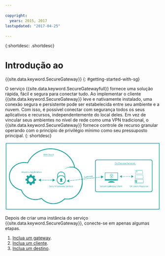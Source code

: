 ```yaml
---

copyright:
  years: 2015, 2017
lastupdated: "2017-04-25"

---
```

{:shortdesc: .shortdesc}

# Introdução ao
{{site.data.keyword.SecureGateway}}
{: #getting-started-with-sg}

O serviço {{site.data.keyword.SecureGatewayfull}} fornece uma solução rápida, fácil e segura para conectar tudo.  Ao implementar o cliente {{site.data.keyword.SecureGateway}} leve e nativamente instalado, uma conexão segura e persistente pode ser estabelecida entre seu ambiente e a nuvem.  Com isso, é possível conectar com segurança todos os seus aplicativos e recursos, independentemente do local deles.  Em vez de vincular seus ambientes no nível de rede como uma VPN tradicional, o {{site.data.keyword.SecureGateway}} fornece controle de recurso granular operando com o princípio de privilégio mínimo como seu pressuposto principal.
{: shortdesc}

![Arquitetura do {{site.data.keyword.SecureGateway}}](./images/diagramSGW.png?raw=true "Arquitetura do {{site.data.keyword.SecureGateway}}")

Depois de criar uma instância do serviço {{site.data.keyword.SecureGateway}}, conecte-se em apenas algumas etapas.

1. [Inclua um gateway](/docs/services/SecureGateway/securegateway_gateway.html).
2. [Inclua um cliente](/docs/services/SecureGateway/securegateway_client.html).
3. [Inclua um destino](/docs/services/SecureGateway/securegateway_destination.html).
